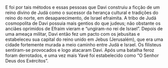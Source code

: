 ﻿E foi por tais métodos e essas pessoas que Davi construiu a ficção de um reino divino de Judá como o sucessor da herança cultural e tradições do reino do norte, em desaparecimento, de Israel efraimita. A tribo de Judá cosmopolita de Davi possuia mais gentios do que judeus; não obstante os anciães oprimidos de Efraim vieram e “ungiram-no rei de Israel”. Depois de uma ameaça militar, Davi então fez um pacto com os jebusitas e estabeleceu sua capital do reino unido em Jebus (Jerusalém), que era uma cidade fortemente murada a meio caminho entre Judá e Israel. Os filisteus sentiram-se provocados e logo atacaram Davi. Após uma batalha feroz foram derrotados, e uma vez mais Yavé foi estabelecido como “O Senhor Deus dos Exércitos”.